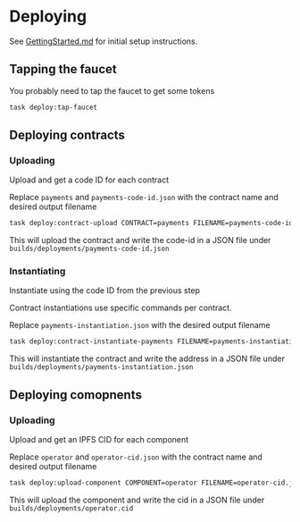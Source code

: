 # Deploying

See [GettingStarted.md](./GettingStarted.md) for initial setup instructions.

## Tapping the faucet

You probably need to tap the faucet to get some tokens

```bash
task deploy:tap-faucet
```

## Deploying contracts

### Uploading

Upload and get a code ID for each contract

Replace `payments` and `payments-code-id.json` with the contract name and desired output filename

```bash
task deploy:contract-upload CONTRACT=payments FILENAME=payments-code-id.json
```

This will upload the contract and write the code-id in a JSON file under `builds/deployments/payments-code-id.json`

### Instantiating

Instantiate using the code ID from the previous step

Contract instantiations use specific commands per contract.

Replace `payments-instantiation.json` with the desired output filename

```bash
task deploy:contract-instantiate-payments FILENAME=payments-instantiation.json CODE_ID={value}
```

This will instantiate the contract and write the address in a JSON file under `builds/deployments/payments-instantiation.json`

## Deploying comopnents

### Uploading

Upload and get an IPFS CID for each component

Replace `operator` and `operator-cid.json` with the contract name and desired output filename

```bash
task deploy:upload-component COMPONENT=operator FILENAME=operator-cid.json
```

This will upload the component and write the cid in a JSON file under `builds/deployments/operator.cid`
